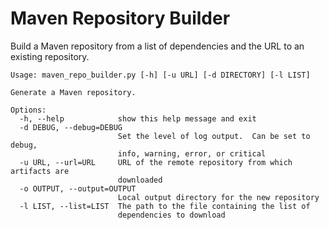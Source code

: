 Maven Repository Builder
========================

Build a Maven repository from a list of dependencies and the URL to an existing repository.

    Usage: maven_repo_builder.py [-h] [-u URL] [-d DIRECTORY] [-l LIST]

    Generate a Maven repository.

    Options:
      -h, --help            show this help message and exit
      -d DEBUG, --debug=DEBUG
                            Set the level of log output.  Can be set to debug,
                            info, warning, error, or critical
      -u URL, --url=URL     URL of the remote repository from which artifacts are
                            downloaded
      -o OUTPUT, --output=OUTPUT
                            Local output directory for the new repository
      -l LIST, --list=LIST  The path to the file containing the list of
                            dependencies to download


